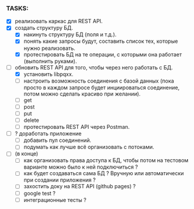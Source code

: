 ### TASKS:
- [x] реализовать каркас для REST API.
- [x] создать структуру БД.
    - [x] накинуть структуру БД (поля и т.д.).
    - [x] понять какие запросы будут, составить список тех, которые нужно реализовать.
    - [x] протестировать БД на те операции, с которыми она работает (выполнить руками). 
- [ ] обновить REST API для того, чтобы через него работать с БД.
    - [x] установить libpqxx.
    - [ ] настроить возможность соединения с базой данных (пока просто в каждом запросе будет инциироваться соединение, 
          потом можно сделать красиво при желании).
    - [ ] get
    - [ ] post
    - [ ] put
    - [ ] delete
    - [ ] протестировать REST API через Postman.
- [ ] ? доработать приложение
    - [ ] добавить пул соединений.
    - [ ] подумать как лучше всё организовать с потоками.

- [ ] (в конце) 
    - [ ] как организовать права доступа к БД, чтобы потом на тестовом варианте можно было к ней подключиться ?
    - [ ] как будет создаваться сама БД ? Вручную или автоматически при создании приложения ?
    - [ ] захостить доку на REST API (github pages) ? 
    - [ ] google test ? 
    - [ ] интеграционные тесты ?